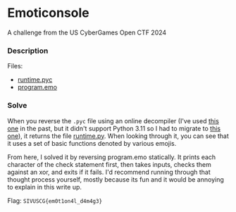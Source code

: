# Emoticonsole

A challenge from the US CyberGames Open CTF 2024

### Description

Files:
- [runtime.pyc](./runtime.pyc)
- [program.emo](./program.emo)

### Solve

When you reverse the `.pyc` file using an online decompiler (I've used [this one](https://www.lddgo.net/en/string/pyc-compile-decompile) in the past, but it didn't support Python 3.11 so I had to migrate to [this one](https://pylingual.io/)), it returns the file [runtime.py](./runtime.py). When looking through it, you can see that it uses a set of basic functions denoted by various emojis.

From here, I solved it by reversing program.emo statically. It prints each character of the check statement first, then takes inputs, checks them against an xor, and exits if it fails. I'd recommend running through that thought process yourself, mostly because its fun and it would be annoying to explain in this write up.

Flag: `SIVUSCG{em0t1on4l_d4m4g3}`